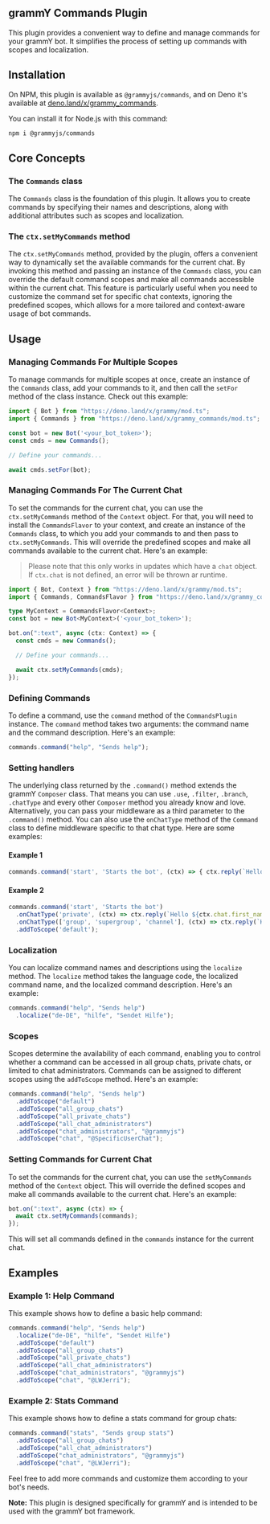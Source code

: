 grammY Commands Plugin
---

This plugin provides a convenient way to define and manage commands for your grammY bot. It simplifies the process of setting up commands with scopes and localization.

## Installation

On NPM, this plugin is available as `@grammyjs/commands`, and on Deno it's available at [deno.land/x/grammy_commands](https://deno.land/x/grammy_commands).

You can install it for Node.js with this command:

```sh
npm i @grammyjs/commands
```

## Core Concepts

### The `Commands` class

The `Commands` class is the foundation of this plugin.
It allows you to create commands by specifying their names and descriptions, along with additional attributes such as scopes and localization.

### The `ctx.setMyCommands` method

The `ctx.setMyCommands` method, provided by the plugin, offers a convenient way to dynamically set the available commands for the current chat.
By invoking this method and passing an instance of the `Commands` class, you can override the default command scopes and make all commands accessible within the current chat.
This feature is particularly useful when you need to customize the command set for specific chat contexts, ignoring the predefined scopes, which allows for a more tailored and context-aware usage of bot commands.

## Usage

### Managing Commands For Multiple Scopes

To manage commands for multiple scopes at once, create an instance of the `Commands` class, add your commands to it, and then call the `setFor` method of the class instance. Check out this example:

```typescript
import { Bot } from "https://deno.land/x/grammy/mod.ts";
import { Commands } from "https://deno.land/x/grammy_commands/mod.ts";

const bot = new Bot('<your_bot_token>');
const cmds = new Commands();

// Define your commands...

await cmds.setFor(bot);
```

### Managing Commands For The Current Chat

To set the commands for the current chat, you can use the `ctx.setMyCommands` method of the `Context` object.
For that, you will need to install the `CommandsFlavor` to your context, and create an instance of the `Commands` class, to which you add your commands to and then pass to `ctx.setMyCommands`.
This will override the predefined scopes and make all commands available to the current chat. Here's an example:

> Please note that this only works in updates which have a `chat` object. If `ctx.chat` is not defined, an error will be thrown ar runtime.

```typescript
import { Bot, Context } from "https://deno.land/x/grammy/mod.ts";
import { Commands, CommandsFlavor } from "https://deno.land/x/grammy_commands/mod.ts";

type MyContext = CommandsFlavor<Context>;
const bot = new Bot<MyContext>('<your_bot_token>');

bot.on(":text", async (ctx: Context) => {
  const cmds = new Commands();

  // Define your commands...

  await ctx.setMyCommands(cmds);
});
```

### Defining Commands

To define a command, use the `command` method of the `CommandsPlugin` instance. The `command` method takes two arguments: the command name and the command description. Here's an example:

```typescript
commands.command("help", "Sends help");
```

### Setting handlers

The underlying class returned by the `.command()` method extends the grammY `Composer` class.
That means you can use `.use`, `.filter`, `.branch`, `.chatType` and every other `Composer` method you already know and love.
Alternatively, you can pass your middleware as a third parameter to the `.command()` method.
You can also use the `onChatType` method of the `Command` class to define middleware specific to that chat type.
Here are some examples:

#### Example 1

```typescript
commands.command('start', 'Starts the bot', (ctx) => { ctx.reply(`Hello, ${ctx.chat?.first_name ?? 'there'}!`) })
```

#### Example 2

```typescript
commands.command('start', 'Starts the bot')
  .onChatType('private', (ctx) => ctx.reply(`Hello ${ctx.chat.first_name}!`))
  .onChatType(['group', 'supergroup', 'channel'], (ctx) => ctx.reply(`Hello members of ${ctx.chat.title}!`))
  .addToScope('default');
```

### Localization

You can localize command names and descriptions using the `localize` method. The `localize` method takes the language code, the localized command name, and the localized command description. Here's an example:

```typescript
commands.command("help", "Sends help")
  .localize("de-DE", "hilfe", "Sendet Hilfe");
```

### Scopes

Scopes determine the availability of each command, enabling you to control whether a command can be accessed in all group chats, private chats, or limited to chat administrators. Commands can be assigned to different scopes using the `addToScope` method. Here's an example:

```typescript
commands.command("help", "Sends help")
  .addToScope("default")
  .addToScope("all_group_chats")
  .addToScope("all_private_chats")
  .addToScope("all_chat_administrators")
  .addToScope("chat_administrators", "@grammyjs")
  .addToScope("chat", "@SpecificUserChat");
```

### Setting Commands for Current Chat

To set the commands for the current chat, you can use the `setMyCommands` method of the `Context` object. This will override the defined scopes and make all commands available to the current chat. Here's an example:

```typescript
bot.on(":text", async (ctx) => {
  await ctx.setMyCommands(commands);
});
```

This will set all commands defined in the `commands` instance for the current chat.

## Examples

### Example 1: Help Command

This example shows how to define a basic help command:

```typescript
commands.command("help", "Sends help")
  .localize("de-DE", "hilfe", "Sendet Hilfe")
  .addToScope("default")
  .addToScope("all_group_chats")
  .addToScope("all_private_chats")
  .addToScope("all_chat_administrators")
  .addToScope("chat_administrators", "@grammyjs")
  .addToScope("chat", "@LWJerri");
```

### Example 2: Stats Command

This example shows how to define a stats command for group chats:

```typescript
commands.command("stats", "Sends group stats")
  .addToScope("all_group_chats")
  .addToScope("all_chat_administrators")
  .addToScope("chat_administrators", "@grammyjs")
  .addToScope("chat", "@LWJerri");
```

Feel free to add more commands and customize them according to your bot's needs.

**Note:** This plugin is designed specifically for grammY and is intended to be used with the grammY bot framework.